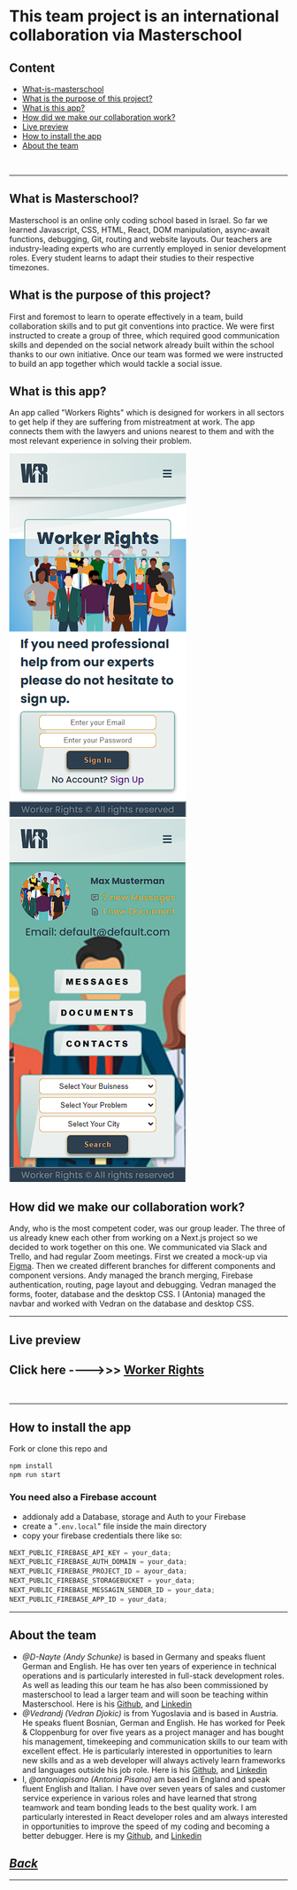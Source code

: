 # This team project is an international collaboration via Masterschool

## Content

- [What-is-masterschool](#what-is-masterschool)
- [What is the purpose of this project?](#what-is-the-purpose-of-this-project)
- [What is this app?](#what-is-this-app)
- [How did we make our collaboration work?](#how-did-we-make-our-collaboration-work)
- [Live preview](#live-preview)
- [How to install the app](#how-to-install-the-app)
- [About the team](#about-the-team)

</br>

---

## What is Masterschool?

Masterschool is an online only coding school based in Israel. So far we learned Javascript, CSS, HTML, React, DOM manipulation, async-await functions, debugging, Git, routing and website layouts. Our teachers are industry-leading experts who are currently employed in senior development roles. Every student learns to adapt their studies to their respective timezones.

## What is the purpose of this project?

First and foremost to learn to operate effectively in a team, build collaboration skills and to put git conventions into practice. We were first instructed to create a group of three, which required good communication skills and depended on the social network already built within the school thanks to our own initiative. Once our team was formed we were instructed to build an app together which would tackle a social issue.

## What is this app?

An app called "Workers Rights" which is designed for workers in all sectors to get help if they are suffering from mistreatment at work. The app connects them with the lawyers and unions nearest to them and with the most relevant experience in solving their problem.

<img src="./assets/images/readmePictures/worker-rights-app1.png">
<img src="./assets/images/readmePictures/worker-rights-app2.png">

## How did we make our collaboration work?

Andy, who is the most competent coder, was our group leader. The three of us already knew each other from working on a Next.js project so we decided to work together on this one. We communicated via Slack and Trello, and had regular Zoom meetings. First we created a mock-up via <a href="https://www.figma.com/file/9xDhEqRp6fD1m4Gq8ErDuK/106-Team-Project-team-library?node-id=421%3A54&t=lFiqQliQfpxSA3VK-0">Figma</a>. Then we created different branches for different components and component versions. Andy managed the branch merging, Firebase authentication, routing, page layout and debugging. Vedran managed the forms, footer, database and the desktop CSS. I (Antonia) managed the navbar and worked with Vedran on the database and desktop CSS.

---

## **Live preview**

## Click here ---->>> **[Worker Rights](https://team-project-wd-106.vercel.app/)**

</br>

---

## How to install the app

Fork or clone this repo and

```
npm install
npm run start
```

### You need also a Firebase account

- addionaly add a Database, storage and Auth to your Firebase
- create a "`.env.local`" file inside the main directory
- copy your firebase credentials there like so:

```js
NEXT_PUBLIC_FIREBASE_API_KEY = your_data;
NEXT_PUBLIC_FIREBASE_AUTH_DOMAIN = your_data;
NEXT_PUBLIC_FIREBASE_PROJECT_ID = ayour_data;
NEXT_PUBLIC_FIREBASE_STORAGEBUCKET = your_data;
NEXT_PUBLIC_FIREBASE_MESSAGIN_SENDER_ID = your_data;
NEXT_PUBLIC_FIREBASE_APP_ID = your_data;
```

---

## About the team

<ul>
    <li><em> @D-Nayte (Andy Schunke)</em> is based in Germany and speaks fluent German and English. He has over ten years of experience in technical operations and is particularly interested in full-stack development roles. As well as leading this our team he has also been commissioned by masterschool to lead a larger team and will soon be teaching within Masterschool. Here is his <a href="https://github.com/D-Nayte">Github</a>, and <a href="https://www.linkedin.com/in/andy-schunke">Linkedin</a></li>
    <li><em> @Vedrandj (Vedran Djokic)</em> is from Yugoslavia and is based in Austria. He speaks fluent Bosnian, German and English. He has worked for Peek & Cloppenburg for over five years as a project manager and has bought his management, timekeeping and communication skills to our team with excellent effect. He is particularly interested in opportunities to learn new skills and as a web developer will always actively learn frameworks and languages outside his job role. Here is his <a href="https://github.com/Vedrandj">Github</a>, and <a href="https://www.linkedin.com/in/vedran-djokic-9ab2851aa/">Linkedin</a></li>
    <li>I, <em> @antoniapisano (Antonia Pisano)</em> am based in England and speak fluent English and Italian. I have over seven years of sales and customer service experience in various roles and have learned that strong teamwork and team bonding leads to the best quality work. I am particularly interested in React developer roles and am always interested in opportunities to improve the speed of my coding and becoming a better debugger. Here is my <a href="https://github.com/antoniapisano">Github</a>, and <a href="https://www.linkedin.com/in/antonia-pisano-423081146/">Linkedin</a></li>
</ul>

## **_[Back](#content)_**

---
